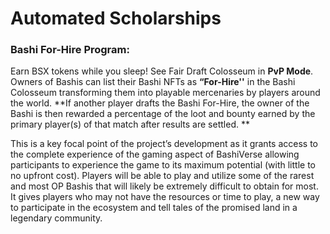 # Automated Scholarships

### Bashi For-Hire Program: <a href="#apachi-for-hire-program" id="apachi-for-hire-program"></a>

Earn BSX tokens while you sleep! See Fair Draft Colosseum in **PvP Mode**. Owners of Bashis can list their Bashi NFTs as **“For-Hire''** in the Bashi Colosseum transforming them into playable mercenaries by players around the world. **If another player drafts the Bashi For-Hire, the owner of the Bashi is then rewarded a percentage of the loot and bounty earned by the primary player(s) of that match after results are settled. **&#x20;

This is a key focal point of the project’s development as it grants access to the complete experience of the gaming aspect of BashiVerse allowing participants to experience the game to its maximum potential (with little to no upfront cost). Players will be able to play and utilize some of the rarest and most OP Bashis that will likely be extremely difficult to obtain for most. It gives players who may not have the resources or time to play, a new way to participate in the ecosystem and tell tales of the promised land in a legendary community.
